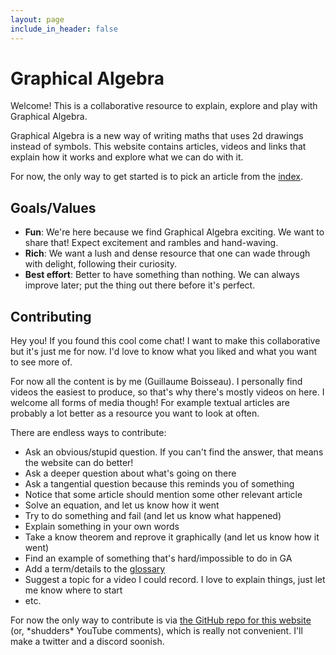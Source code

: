 ```yaml
---
layout: page
include_in_header: false
---
```


# Graphical Algebra

Welcome!
This is a collaborative resource to explain, explore and play with Graphical Algebra.

Graphical Algebra is a new way of writing maths that uses 2d drawings instead of symbols.
This website contains articles, videos and links that
explain how it works and explore what we can do with it.

For now, the only way to get started is to pick an article from the [index](archive.md).


## Goals/Values

- **Fun**: We're here because we find Graphical Algebra exciting. We want to share that!
Expect excitement and rambles and hand-waving.
- **Rich**: We want a lush and dense resource that one can wade through with delight,
following their curiosity.
- **Best effort**: Better to have something than nothing.
We can always improve later; put the thing out there before it's perfect.

<!-- - **Emergence**: Structure will emerge as we iterate on what we have. Let it surprise us! -->
<!-- - **Feedback**: Want dynamic and feedback and iteration -->
<!-- - **Exploration**: The core idea of GA can be explained in 3 minutes. Everything else is commentary on it. So let's explore it to death. -->
<!-- - **Many-facets**: Everyone has different background knowledge and sees things differently. -->
<!-- Let's gather as many different angles as we can, so that everyone can find what they need. -->


## Contributing

Hey you! If you found this cool come chat!
I want to make this collaborative but it's just me for now.
I'd love to know what you liked and what you want to see more of.

For now all the content is by me (Guillaume Boisseau).
I personally find videos the easiest to produce, so that's why there's mostly videos on here.
I welcome all forms of media though!
For example textual articles are probably a lot better as a resource you want to look at often.

There are endless ways to contribute:
- Ask an obvious/stupid question.
If you can't find the answer, that means the website can do better!
- Ask a deeper question about what's going on there
- Ask a tangential question because this reminds you of something
- Notice that some article should mention some other relevant article
- Solve an equation, and let us know how it went
- Try to do something and fail (and let us know what happened)
- Explain something in your own words
- Take a know theorem and reprove it graphically (and let us know how it went)
- Find an example of something that's hard/impossible to do in GA
- Add a term/details to the [glossary](glossary.html)
- Suggest a topic for a video I could record.
I love to explain things, just let me know where to start
- etc.

For now the only way to contribute is via
[the GitHub repo for this website](https://github.com/Nadrieril/graphical-algebra)
(or, \*shudders\* YouTube comments),
which is really not convenient.
I'll make a twitter and a discord soonish.
